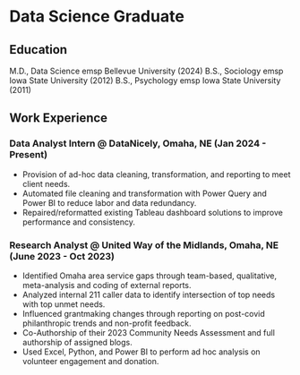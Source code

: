 # Data Science Graduate

## Education
M.D., Data Science emsp Bellevue University (2024)
B.S., Sociology emsp Iowa State University (2012)
B.S., Psychology emsp Iowa State University (2011)

## Work Experience  
### Data Analyst Intern @ DataNicely, Omaha, NE (Jan 2024 - Present)
* Provision of ad-hoc data cleaning, transformation, and reporting to meet client needs. 
* Automated file cleaning and transformation with Power Query and Power BI to reduce labor and data redundancy.
* Repaired/reformatted existing Tableau dashboard solutions to improve performance and consistency.

### Research Analyst @ United Way of the Midlands, Omaha, NE (June 2023 - Oct 2023)
* Identified Omaha area service gaps through team-based, qualitative, meta-analysis and coding of external reports.
* Analyzed internal 211 caller data to identify intersection of top needs with top unmet needs.
* Influenced grantmaking changes through reporting on post-covid philanthropic trends and non-profit feedback. 
* Co-Authorship of their 2023 Community Needs Assessment and full authorship of assigned blogs. 
* Used Excel, Python, and Power BI to perform ad hoc analysis on volunteer engagement and donation. 
